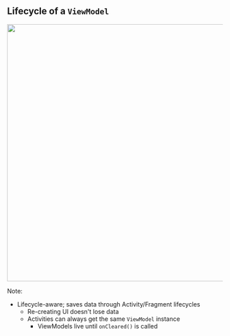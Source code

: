 ## Lifecycle of a `ViewModel`

<img src="img/viewmodel-lifecycle.png" height=600/>

Note:
+ Lifecycle-aware; saves data through Activity/Fragment lifecycles
    + Re-creating UI doesn't lose data
    + Activities can always get the same `ViewModel` instance
        + ViewModels live until `onCleared()` is called